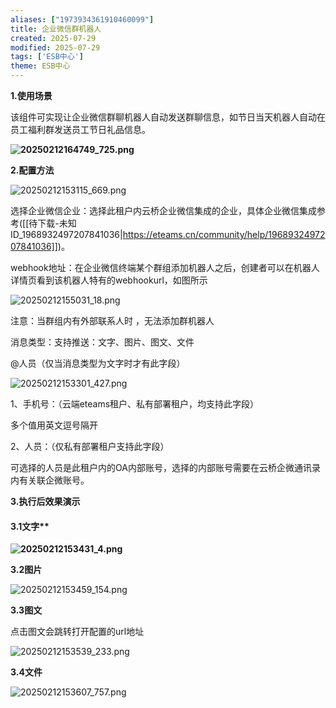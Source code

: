 ```yaml
---
aliases: ["1973934361910460099"]
title: 企业微信群机器人
created: 2025-07-29
modified: 2025-07-29
tags: ['ESB中心']
theme: ESB中心
---
```


**1.使用场景**

该组件可实现让企业微信群聊机器人自动发送群聊信息，如节日当天机器人自动在员工福利群发送员工节日礼品信息。

**![](42558e9111bb3930ff5481e803b5dc67.jpg "20250212164749_725.png")**

**2.配置方法**

![](10cc1746200ea8fc19856dbf1edfc1a6.jpg "20250212153115_669.png")

选择企业微信企业：选择此租户内云桥企业微信集成的企业，具体企业微信集成参考([[待下载-未知ID_1968932497207841036|https://eteams.cn/community/help/1968932497207841036]])。

webhook地址：在企业微信终端某个群组添加机器人之后，创建者可以在机器人详情页看到该机器人特有的webhookurl，如图所示

![](a18e0697b0778f7a390be6852dc66719.jpg "20250212155031_18.png")

注意：当群组内有外部联系人时 ，无法添加群机器人

消息类型：支持推送：文字、图片、图文、文件

@人员（仅当消息类型为文字时才有此字段）

![](4334e6ddd8cbdede89e59c97a8890462.jpg "20250212153301_427.png")

1、手机号：（云端eteams租户、私有部署租户，均支持此字段）

多个值用英文逗号隔开

2、人员：（仅私有部署租户支持此字段）

可选择的人员是此租户内的OA内部账号，选择的内部账号需要在云桥企微通讯录内有关联企微账号。

**3.执行后效果演示**

#### **3.1**文字**

**![](10a0cce860738bac7ea1bf1700e28fba.jpg "20250212153431_4.png")**

**3.2图片**

![](8fbaae98bc2a9bcb68effaafc2cb38d9.jpg "20250212153459_154.png")

**3.3图文**

点击图文会跳转打开配置的url地址

![](0f4d307b91b525df6f9ade81542d261c.jpg "20250212153539_233.png")

**3.4文件**

![](2c1c82ab158ea8adb0556d1b89a4f717.jpg "20250212153607_757.png")